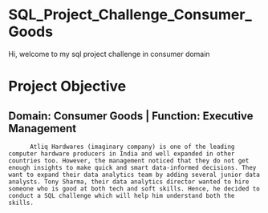 # SQL_Project_Challenge_Consumer_Goods
Hi, welcome to my sql project challenge in consumer domain
# Project Objective 
## **Domain**:  Consumer Goods | **Function**: Executive Management
          Atliq Hardwares (imaginary company) is one of the leading computer hardware producers in India and well expanded in other countries too. However, the management noticed that they do not get enough insights to make quick and smart data-informed decisions. They want to expand their data analytics team by adding several junior data analysts. Tony Sharma, their data analytics director wanted to hire someone who is good at both tech and soft skills. Hence, he decided to conduct a SQL challenge which will help him understand both the skills.
